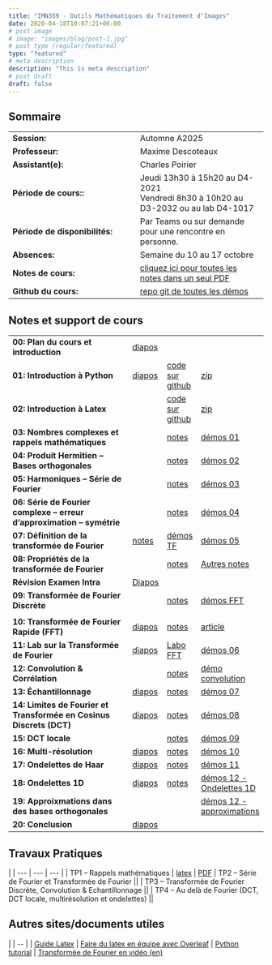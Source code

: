 ```yaml
---
title: "IMN359 - Outils Mathématiques du Traitement d’Images"
date: 2020-04-18T10:07:21+06:00
# post image
# image: "images/blog/post-1.jpg"
# post type (regular/featured)
type: "featured"
# meta description
description: "This is meta description"
# post draft
draft: false
---
```


## Sommaire

| | |
|--|--|
|**Session:** | Automne A2025
| **Professeur:** | Maxime Descoteaux
| **Assistant(e):** | 	Charles Poirier
| **Période de cours::** | Jeudi 13h30 à 15h20 au D4-2021 <br> Vendredi 8h30 à 10h20 au D3-2032 ou au lab D4-1017
| **Période de disponibilités:** | Par Teams ou sur demande pour une rencontre en personne.
| **Absences:** | Semaine du 10 au 17 octobre
| **Notes de cours:** | [cliquez ici pour toutes les notes dans un seul PDF](courses/imn359/cours/IMN359_NotesDeCours.pdf)
| **Github du cours:** | [repo git de toutes les démos](https://github.com/scilus/teaching_imn359)

## Notes et support de cours

<style>
table {
    border-collapse: collapse;
}
table, th, td {
   border: none!important;
}
td:first-child {
  width: 50%;
}
blockquote {
    border-left: solid blue;
    padding-left: 10px;
}
</style>
| | | | |
|-------------|-------------|-------|--------|
| **00: Plan du cours et introduction** | [diapos](courses/imn359/cours/Chapitre1.pdf) |            |   
| **01: Introduction à Python** | [diapos](courses/imn359/cours/Intro_python.pptx)  | [code sur github](https://github.com/scilus/teaching_imn359/tree/main/Intro_python) | [zip](courses/imn359/cours/Intro_python.zip)
| **02: Introduction à Latex** |  | [code sur github](https://github.com/scilus/teaching_imn359/tree/main/Intro_Latex) | [zip](courses/imn359/cours/Intro_Latex.zip)
| **03: Nombres complexes et rappels mathématiques** | | [notes](courses/imn359/cours/Notes_NombresComplexes.pdf) | [démos 01](https://github.com/scilus/teaching_imn359/blob/main/Demo_python/demo01.py)
| **04: Produit Hermitien – Bases orthogonales** | | [notes](courses/imn359/cours/Notes_BaseOrthogonale.pdf) | [démos 02](https://github.com/scilus/teaching_imn359/blob/main/Demo_python/demo02.py)
| **05: Harmoniques – Série de Fourier** | | [notes](courses/imn359/cours/Notes_SerieFourier.pdf) | [démos 03](https://github.com/scilus/teaching_imn359/blob/main/Demo_python/demo03.py)
| **06: Série de Fourier complexe – erreur d’approximation – symétrie** | | [notes](courses/imn359/cours/Notes_SerieFourierComplexe.pdf) | [démos 04](https://github.com/scilus/teaching_imn359/blob/main/Demo_python/demo04.py)
| **07: Définition de la transformée de Fourier** | [notes](courses/imn359/cours/Notes_TFcontinue.pdf) | [démos TF](https://github.com/scilus/teaching_imn359/blob/main/Demo_python/demo_TF.py) | [démos 05](https://github.com/scilus/teaching_imn359/blob/main/Demo_python/demo05.py)
| **08: Propriétés de la transformée de Fourier** | | [notes](courses/imn359/cours/Notes_ProprietesTF.pdf) | [Autres notes](courses/imn359/misc/symmetry.pdf)
| **Révision Examen Intra** | [Diapos](courses/imn359/cours/RevisionIntra.pdf) | |
| **09: Transformée de Fourier Discrète** | | [notes](courses/imn359/cours/Notes_TFD.pdf) | [démos FFT](https://github.com/scilus/teaching_imn359/blob/main/Demo_python/demo05_tfd_fft.py)
| | | |
| **10: Transformée de Fourier Rapide (FFT)** | [diapos](courses/imn359/cours/Fourier.pdf) | [notes](courses/imn359/cours/Notes_FFT.pdf) | [article](courses/imn359/misc/Cooley_Tukey_1965.pdf)
| **11: Lab sur la Transformée de Fourier**	| [diapos](courses/imn359/cours/Labo_FFT.pdf) | [Labo FFT](courses/imn359/demos/Labo_FFT.zip) | [démos 06](https://github.com/scilus/teaching_imn359/blob/main/Demo_python/demo06.py)
| **12: Convolution & Corrélation**	 | | [notes](courses/imn359/cours/Notes_Convolution.pdf) | [démo convolution](https://github.com/scilus/teaching_imn359/blob/main/Demo_python/demoConvolution.py)
| **13: Échantillonnage** | [diapos](courses/imn359/cours/Notes_EchantillonnageDiapo.pdf) | [notes](courses/imn359/cours/Notes_Echantillonnage.pdf) | [démos 07](https://github.com/scilus/teaching_imn359/blob/main/Demo_python/demo07.py)
| **14: Limites de Fourier et Transformée en Cosinus Discrets (DCT)** | [diapos](courses/imn359/cours/Cours-Limites-Fourier2.pdf) | [notes](https://docs.scipy.org/doc/scipy/reference/generated/scipy.fftpack.dct.html) | [démos 08](https://github.com/scilus/teaching_imn359/blob/main/Demo_python/demo08.py)
| **15: DCT locale** | | [notes](courses/imn359/cours/Notes_TCD_TKL.pdf) | [démos 09](https://github.com/scilus/teaching_imn359/blob/main/Demo_python/demo09.py)
| **16: Multi-résolution** | [diapos](courses/imn359/cours/Cours_Multiresolution.pdf) | [notes](courses/imn359/cours/Notes_Multiresolution.pdf) | [démos 10](https://github.com/scilus/teaching_imn359/blob/main/Demo_python/demo10.py)
| **17: Ondelettes de Haar** | [diapos](courses/imn359/cours/Cours_Ondelettes1D.pdf) | [notes](courses/imn359/cours/Notes_Haar1D.pdf) | [démos 11](https://github.com/scilus/teaching_imn359/blob/main/Demo_python/demo11.py)
| **18: Ondelettes 1D** | [diapos](courses/imn359/cours/Cours_Ondelettes2D.pdf) | [notes](courses/imn359/cours/Notes_Haar2D.pdf) | [démos 12 - Ondelettes 1D](https://github.com/scilus/teaching_imn359/blob/main/Demo_python/demo12_ondelettes1D.py)
| **19: Approixmations dans des bases orthogonales** | | | [démos 12 - approximations](https://github.com/scilus/teaching_imn359/blob/main/Demo_python/demo12_approximations.py)
| **20: Conclusion** | [diapos](courses/imn359/cours/Conclusion.pdf) | |

## Travaux Pratiques
|
| --- | --- | --- |
| TP1 – Rappels mathématiques | [latex](courses/imn359/tp01.tex) | [PDF](courses/imn359/tp01.pdf) 
| TP2 – Série de Fourier et Transformée de Fourier ||
| TP3 – Transformée de Fourier Discrète, Convolution & Echantillonnage  ||
| TP4 – Au delà de Fourier (DCT, DCT locale, multirésolution et ondelettes) ||


## Autres sites/documents utiles

|
| -- |
| [Guide Latex](courses/imn359/misc/latex-guide.pdf)
| [Faire du latex en équipe avec Overleaf](https://www.overleaf.com/)
| [Python tutorial](https://docs.python.org/3/tutorial/)
| [Transformée de Fourier en vidéo (en)](https://www.youtube.com/watch?v=spUNpyF58BY )

